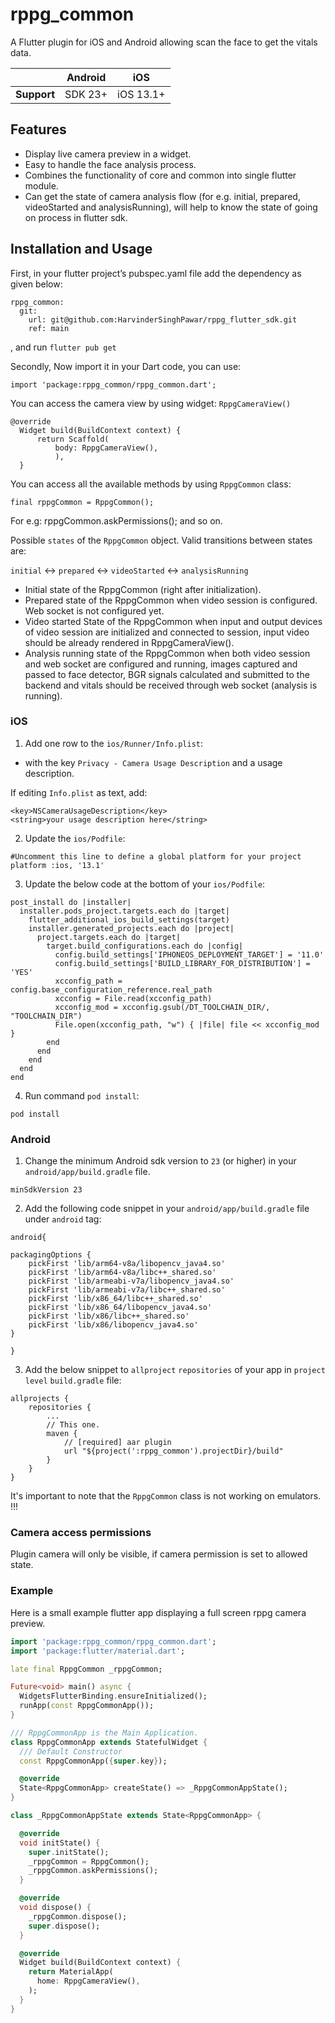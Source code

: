 # rppg_common

A Flutter plugin for iOS and Android allowing scan the face to get the vitals data.

|                | Android | iOS       |
|----------------|---------|-----------|
| **Support**    | SDK 23+ | iOS 13.1+ |

## Features

* Display live camera preview in a widget.
* Easy to handle the face analysis process.
* Combines the functionality of core and common into single flutter module.
* Can get the state of camera analysis flow (for e.g. initial, prepared, videoStarted
  and analysisRunning), will help to know the state of going on process in flutter sdk.

## Installation and Usage

First, in your flutter project’s pubspec.yaml file add the dependency as given below:

```
rppg_common:
  git:
    url: git@github.com:HarvinderSinghPawar/rppg_flutter_sdk.git
    ref: main
```

, and run `flutter pub get`

Secondly, Now import it in your Dart code, you can use:

```
import 'package:rppg_common/rppg_common.dart';
```

You can access the camera view by using widget: `RppgCameraView()`

```
@override
  Widget build(BuildContext context) {
      return Scaffold(
          body: RppgCameraView(),
          ),
  }
```

You can access all the available methods by using `RppgCommon` class:

```
final rppgCommon = RppgCommon();
```

For e.g:  rppgCommon.askPermissions(); 
and so on.


Possible `states` of the `RppgCommon` object.
Valid transitions between states are:

`initial` <-> `prepared` <-> `videoStarted` <-> `analysisRunning`

* Initial state of the RppgCommon (right after initialization).
* Prepared state of the RppgCommon when video session is configured. Web socket is not configured yet.
* Video started State of the RppgCommon when input and output devices of video session are initialized
  and connected to session, input video should be already rendered in RppgCameraView().
* Analysis running state of the RppgCommon when both video session and web socket are configured and running, images captured and
  passed to face detector, BGR signals calculated and submitted to the backend and vitals should be received
  through web socket (analysis is running).

### iOS

1. Add one row to the `ios/Runner/Info.plist`:

* with the key `Privacy - Camera Usage Description` and a usage description.

If editing `Info.plist` as text, add:

```
<key>NSCameraUsageDescription</key>
<string>your usage description here</string>
```

2. Update the `ios/Podfile`:

```
#Uncomment this line to define a global platform for your project
platform :ios, '13.1'
```

3. Update the below code at the bottom of your `ios/Podfile`: 

```
post_install do |installer|
  installer.pods_project.targets.each do |target|
    flutter_additional_ios_build_settings(target)
    installer.generated_projects.each do |project|
      project.targets.each do |target|
        target.build_configurations.each do |config|
          config.build_settings['IPHONEOS_DEPLOYMENT_TARGET'] = '11.0'
          config.build_settings['BUILD_LIBRARY_FOR_DISTRIBUTION'] = 'YES'
          xcconfig_path = config.base_configuration_reference.real_path
          xcconfig = File.read(xcconfig_path)
          xcconfig_mod = xcconfig.gsub(/DT_TOOLCHAIN_DIR/, "TOOLCHAIN_DIR")
          File.open(xcconfig_path, "w") { |file| file << xcconfig_mod }
        end
      end
    end
  end
end
```

4. Run command `pod install`:

```
pod install
```


### Android

1. Change the minimum Android sdk version to `23` (or higher) in your `android/app/build.gradle` file.

```
minSdkVersion 23
```

2. Add the following code snippet in your `android/app/build.gradle` file under `android` tag:

```
android{

packagingOptions {
    pickFirst 'lib/arm64-v8a/libopencv_java4.so'
    pickFirst 'lib/arm64-v8a/libc++_shared.so'
    pickFirst 'lib/armeabi-v7a/libopencv_java4.so'
    pickFirst 'lib/armeabi-v7a/libc++_shared.so'
    pickFirst 'lib/x86_64/libc++_shared.so'
    pickFirst 'lib/x86_64/libopencv_java4.so'
    pickFirst 'lib/x86/libc++_shared.so'
    pickFirst 'lib/x86/libopencv_java4.so'
}

}
```

3. Add the below snippet to `allproject` `repositories` of your app in `project level` `build.gradle` file:

```
allprojects {
    repositories {
        ...
        // This one.
        maven {
            // [required] aar plugin
            url "${project(':rppg_common').projectDir}/build"
        }
    }
}
```

It's important to note that the `RppgCommon` class is not working on emulators. !!!


### Camera access permissions

Plugin camera will only be visible, if camera permission is set to allowed state.


### Example

Here is a small example flutter app displaying a full screen rppg camera preview.

<?code-excerpt "readme_full_example.dart (FullAppExample)"?>
```dart
import 'package:rppg_common/rppg_common.dart';
import 'package:flutter/material.dart';

late final RppgCommon _rppgCommon;

Future<void> main() async {
  WidgetsFlutterBinding.ensureInitialized();
  runApp(const RppgCommonApp());
}

/// RppgCommonApp is the Main Application.
class RppgCommonApp extends StatefulWidget {
  /// Default Constructor
  const RppgCommonApp({super.key});

  @override
  State<RppgCommonApp> createState() => _RppgCommonAppState();
}

class _RppgCommonAppState extends State<RppgCommonApp> {

  @override
  void initState() {
    super.initState();
    _rppgCommon = RppgCommon();
    _rppgCommon.askPermissions();
  }

  @override
  void dispose() {
    _rppgCommon.dispose();
    super.dispose();
  }

  @override
  Widget build(BuildContext context) {
    return MaterialApp(
      home: RppgCameraView(),
    );
  }
}
```

